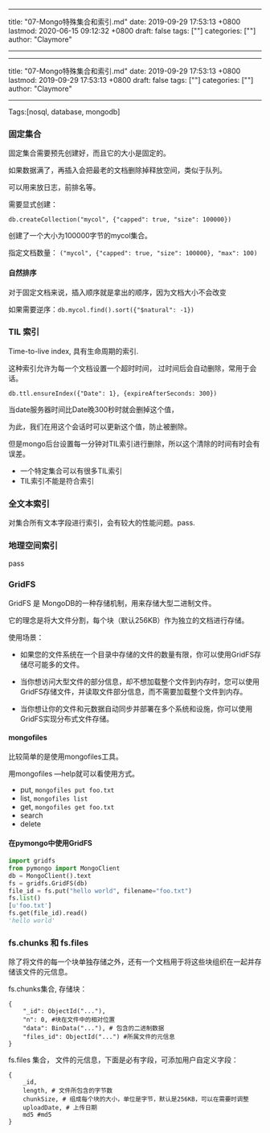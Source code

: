 
---
title: "07-Mongo特殊集合和索引.md"
date: 2019-09-29 17:53:13 +0800
lastmod: 2020-06-15 09:12:32 +0800
draft: false
tags: [""]
categories: [""]
author: "Claymore"

---

---
title: "07-Mongo特殊集合和索引.md"
date: 2019-09-29 17:53:13 +0800
lastmod: 2019-09-29 17:53:13 +0800
draft: false
tags: [""]
categories: [""]
author: "Claymore"

---
Tags:[nosql, database, mongodb]

### 固定集合

固定集合需要预先创建好，而且它的大小是固定的。

如果数据满了，再插入会把最老的文档删除掉释放空间，类似于队列。

可以用来放日志，前排名等。

需要显式创建：

`db.createCollection("mycol", {"capped": true, "size": 100000})`

创建了一个大小为100000字节的mycol集合。

指定文档数量： `("mycol", {"capped": true, "size": 100000}, "max": 100)`

#### 自然排序

对于固定文档来说，插入顺序就是拿出的顺序，因为文档大小不会改变

如果需要逆序：`db.mycol.find().sort({"$natural": -1})`



### TIL 索引

Time-to-live index, 具有生命周期的索引.

这种索引允许为每一个文档设置一个超时时间， 过时间后会自动删除，常用于会话。

`db.ttl.ensureIndex({"Date": 1}, {expireAfterSeconds: 300})`

当date服务器时间比Date晚300秒时就会删掉这个值，

为此，我们在用这个会话时可以更新这个值，防止被删除。

但是mongo后台设置每一分钟对TIL索引进行删除，所以这个清除的时间有时会有误差。



* 一个特定集合可以有很多TIL索引
* TIL索引不能是符合索引



### 全文本索引

对集合所有文本字段进行索引，会有较大的性能问题。pass.



### 地理空间索引

pass



### GridFS

GridFS 是 MongoDB的一种存储机制，用来存储大型二进制文件。

它的理念是将大文件分割，每个块（默认256KB）作为独立的文档进行存储。



使用场景：

* 如果您的文件系统在一个目录中存储的文件的数量有限，你可以使用GridFS存储尽可能多的文件。

* 当你想访问大型文件的部分信息，却不想加载整个文件到内存时，您可以使用GridFS存储文件，并读取文件部分信息，而不需要加载整个文件到内存。

* 当你想让你的文件和元数据自动同步并部署在多个系统和设施，你可以使用GridFS实现分布式文件存储。



#### mongofiles

比较简单的是使用mongofiles工具。

用mongofiles —help就可以看使用方式。

* put, `mongofiles put foo.txt`
* list, `mongofiles list`
* get, `mongofiles get foo.txt`
* search
* delete



#### 在pymongo中使用GridFS

```python
import gridfs
from pymongo import MongoClient
db = MongoClient().text
fs = gridfs.GridFS(db)
file_id = fs.put("hello world", filename="foo.txt")
fs.list()
[u'foo.txt']
fs.get(file_id).read()
'hello world'
```



### fs.chunks 和 fs.files

除了将文件的每一个块单独存储之外，还有一个文档用于将这些块组织在一起并存储该文件的元信息。

fs.chunks集合, 存储块：

```
{
    "_id": ObjectId("..."),
    "n": 0, #块在文件中的相对位置
    "data": BinData("..."), # 包含的二进制数据
    "files_id": ObjectId("...") #所属文件的元信息
}
```

fs.files 集合， 文件的元信息，下面是必有字段，可添加用户自定义字段：

```
{
    _id,
    length, # 文件所包含的字节数
    chunkSize, # 组成每个块的大小，单位是字节，默认是256KB，可以在需要时调整
    uploadDate, # 上传日期
    md5 #md5
}
```



